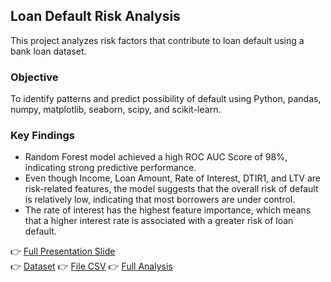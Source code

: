 ## Loan Default Risk Analysis
This project analyzes risk factors that contribute to loan default using a bank loan dataset.

### Objective
To identify patterns and predict possibility of default using Python, pandas, numpy, matplotlib, seaborn, scipy, and scikit-learn.

### Key Findings
- Random Forest model achieved a high ROC AUC Score of 98%, indicating strong predictive performance.
- Even though Income, Loan Amount, Rate of Interest, DTIR1, and LTV are risk-related features, the model suggests that the overall risk of default is relatively low, indicating that most borrowers are under control.
- The rate of interest has the highest feature importance, which means that a higher interest rate is associated with a greater risk of loan default.

👉 [Full Presentation Slide](https://drive.google.com/file/d/1V0RmkNJejftE1PwMbviZr1OqHouzsRf3/view?usp=sharing)  
👉 [Dataset](https://www.kaggle.com/datasets/yasserh/loan-default-dataset)
👉 [File CSV](https://drive.google.com/file/d/1vmW0q5K7NC5bWn7tY79KEMPATfPzMekv/view?usp=sharing)
👉 [Full Analysis](https://colab.research.google.com/drive/1M_wxBNpYRsZnFXUPrcNrym5hkTWftgdb?usp=sharing)
